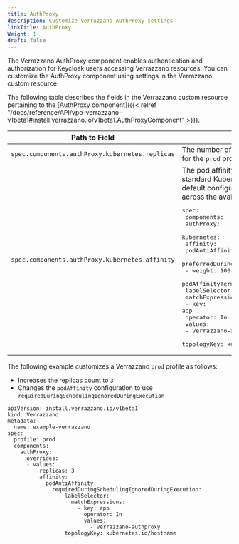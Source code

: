 ```yaml
---
title: AuthProxy
description: Customize Verrazzano AuthProxy settings
linkTitle: AuthProxy
Weight: 1
draft: false
---
```


The Verrazzano AuthProxy component enables authentication and authorization for Keycloak users accessing Verrazzano resources.  You can customize the AuthProxy component using settings in the Verrazzano custom resource.

The following table describes the fields in the Verrazzano custom resource pertaining to the [AuthProxy component]({{< relref "/docs/reference/API/vpo-verrazzano-v1beta1#install.verrazzano.io/v1beta1.AuthProxyComponent" >}}).

| Path to Field | Description |
| --- | --- |
| `spec.components.authProxy.kubernetes.replicas`    | The number of pods to replicate.  The default is `2` for the `prod` profile and `1` for all other profiles. |
| `spec.components.authProxy.kubernetes.affinity`    | The pod affinity definition expressed as a standard Kubernetes [affinity](https://kubernetes.io/docs/concepts/scheduling-eviction/assign-pod-node/#affinity-and-anti-affinity) definition.  The default configuration spreads the AuthProxy pods across the available nodes. <pre>spec:<br>  components:<br>    authProxy:<br>      kubernetes:<br>        affinity:<br>          podAntiAffinity:<br>            preferredDuringSchedulingIgnoredDuringExecution:<br>              - weight: 100<br>                podAffinityTerm:<br>                  labelSelector:<br>                    matchExpressions:<br>                      - key: app<br>                        operator: In<br>                        values:<br>                          - verrazzano-authproxy<br>                  topologyKey: kubernetes.io/hostname</pre> |

The following example customizes a Verrazzano `prod` profile as follows:
* Increases the replicas count to `3`
* Changes the `podAffinity` configuration to use `requiredDuringSchedulingIgnoredDuringExecution`
```
apiVersion: install.verrazzano.io/v1beta1
kind: Verrazzano
metadata:
  name: example-verrazzano
spec:
  profile: prod
  components:
    authProxy:
      overrides:
      - values:
          replicas: 3
          affinity:
            podAntiAffinity:
              requiredDuringSchedulingIgnoredDuringExecution:
                - labelSelector:
                    matchExpressions:
                      - key: app
                        operator: In
                        values:
                          - verrazzano-authproxy
                  topologyKey: kubernetes.io/hostname
```
